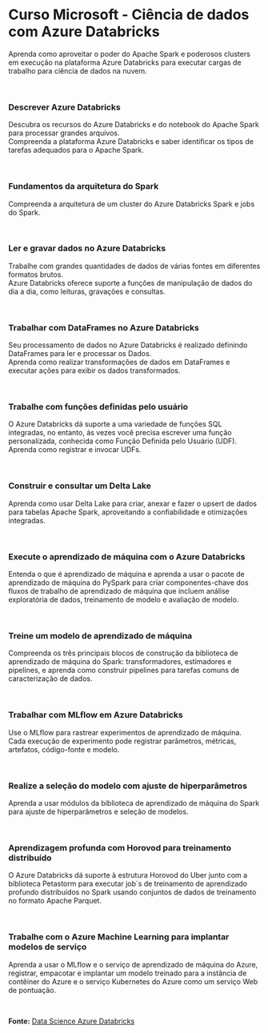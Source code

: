 # Curso Microsoft - Ciência de dados com Azure Databricks

Aprenda como aproveitar o poder do Apache Spark e poderosos clusters em execução na plataforma Azure Databricks para executar cargas de trabalho para ciência de dados na nuvem.

<br>

### Descrever Azure Databricks

Descubra os recursos do Azure Databricks e do notebook do Apache Spark para processar grandes arquivos.                 
Compreenda a plataforma Azure Databricks e saber identificar os tipos de tarefas adequados para o Apache Spark.

<br>

### Fundamentos da arquitetura do Spark

Compreenda a arquitetura de um cluster do Azure Databricks Spark e jobs do Spark.

<br>

### Ler e gravar dados no Azure Databricks

Trabalhe com grandes quantidades de dados de várias fontes em diferentes formatos brutos.                           
Azure Databricks oferece suporte a funções de manipulação de dados do dia a dia, como leituras, gravações e consultas.

<br>

### Trabalhar com DataFrames no Azure Databricks

Seu processamento de dados no Azure Databricks é realizado definindo DataFrames para ler e processar os Dados.                      
Aprenda como realizar transformações de dados em DataFrames e executar ações para exibir os dados transformados.

<br>

### Trabalhe com funções definidas pelo usuário

O Azure Databricks dá suporte a uma variedade de funções SQL integradas, no entanto, às vezes você precisa escrever uma função personalizada, conhecida como Função Definida pelo Usuário (UDF). Aprenda como registrar e invocar UDFs.

<br>

### Construir e consultar um Delta Lake

Aprenda como usar Delta Lake para criar, anexar e fazer o upsert de dados para tabelas Apache Spark, aproveitando a confiabilidade e otimizações integradas.

<br>

### Execute o aprendizado de máquina com o Azure Databricks

Entenda o que é aprendizado de máquina e aprenda a usar o pacote de aprendizado de máquina do PySpark para criar componentes-chave dos fluxos de trabalho de aprendizado de máquina que incluem análise exploratória de dados, treinamento de modelo e avaliação de modelo.

<br>

### Treine um modelo de aprendizado de máquina

Compreenda os três principais blocos de construção da biblioteca de aprendizado de máquina do Spark: transformadores, estimadores e pipelines, e aprenda como construir pipelines para tarefas comuns de caracterização de dados.

<br>

### Trabalhar com MLflow em Azure Databricks

Use o MLflow para rastrear experimentos de aprendizado de máquina. Cada execução de experimento pode registrar parâmetros, métricas, artefatos, código-fonte e modelo.

<br>

### Realize a seleção do modelo com ajuste de hiperparâmetros

Aprenda a usar módulos da biblioteca de aprendizado de máquina do Spark para ajuste de hiperparâmetros e seleção de modelos.

<br>

### Aprendizagem profunda com Horovod para treinamento distribuído

O Azure Databricks dá suporte à estrutura Horovod do Uber junto com a biblioteca Petastorm para executar job`s de treinamento de aprendizado profundo distribuídos no Spark usando conjuntos de dados de treinamento no formato Apache Parquet.

<br>

### Trabalhe com o Azure Machine Learning para implantar modelos de serviço

Aprenda a usar o MLflow e o serviço de aprendizado de máquina do Azure, registrar, empacotar e implantar um modelo treinado para a instância de contêiner do Azure e o serviço Kubernetes do Azure como um serviço Web de pontuação.

<br>

<b>Fonte:</b> [Data Science Azure Databricks](https://docs.microsoft.com/en-us/learn/paths/perform-data-science-azure-databricks/)
